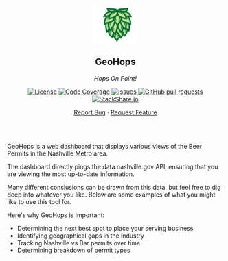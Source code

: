 <!-- header -->
<div align="center">
    <p>
    <!-- Header -->
        <img width="100px" src="./static/images/hops_logo.png"  alt="geohops" />
        <h2>GeoHops</h2>
        <p><i>Hops On Point!</i></p>
    </p>
    <p>
    <!-- Shields -->
        <a href="https://github.com/armckinney/geohops/LICENSE">
            <img alt="License" src="https://img.shields.io/github/license/armckinney/geohops.svg" />
        </a>
        <a href="https://codecov.io/gh/armckinney/geohops">
            <img alt="Code Coverage" src="https://codecov.io/gh/armckinney/geohops/branch/master/graph/badge.svg" />
        </a>
        <a href="https://github.com/armckinney/geohops/issues">
            <img alt="Issues" src="https://img.shields.io/github/issues/armckinney/geohops" />
        </a>
        <a href="https://github.com/armckinney/geohops/pulls">
            <img alt="GitHub pull requests" src="https://img.shields.io/github/issues-pr/armckinney/geohops" />
        </a>
        <a href="https://stackshare.io/armck/geohops">
            <img alt="StackShare.io" src="http://img.shields.io/badge/tech-stack-0690fa.svg?label=StackShare.io">
        </a>
    </p>
    <p>
    <!-- Links -->
        <a href="https://github.com/armckinney/geohops/issues/new/choose">Report Bug</a>
        ·
        <a href="https://github.com/armckinney/geohops/issues/new/choose">Request Feature</a>
    </p>
</div>
<br>
<br>

GeoHops is a web dashboard that displays various views of the Beer Permits in the Nashville Metro area.

The dashboard directly pings the data.nashville.gov API, ensuring that you are viewing the most up-to-date information.

Many different conslusions can be drawn from this data, but feel free to dig deep into whatever you like. Below are some examples of what you might like to use this tool for.

Here's why GeoHops is important:
* Determining the next best spot to place your serving business
* Identifying geographical gaps in the industry
* Tracking Nashville vs Bar permits over time
* Determining breakdown of permit types

